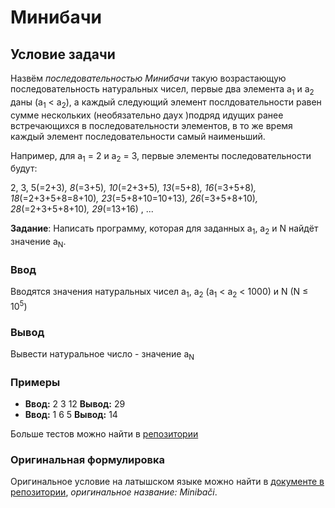 # Минибачи

## Условие задачи
Назвём *последовательностью Минибачи* такую возрастающую последовательность натуральных чисел, первые два элемента a<sub>1</sub> и a<sub>2</sub> даны (a<sub>1</sub> < a<sub>2</sub>),
а каждый следующий элемент послдовательности равен сумме нескольких (необязательно даух )подряд идущих ранее встречающихся в последовательности элементов, в то же время каждый элемент последовательности самый наименьший.

Например, для a<sub>1</sub> = 2 и a<sub>2</sub> = 3, первые элементы последовательности будут:

2, 3, 5(=2+3)*,
 8*(=3+5)*,
 10*(=2+3+5)*,
 13*(=5+8)*,
 16*(=3+5+8)*,
 18*(=2+3+5+8=8+10)*,
 23*(=5+8+10=10+13)*,
 26*(=3+5+8+10)*,
 28*(=2+3+5+8+10)*,
 29*(=13+16) , ...

**Задание**: Написать программу, которая для заданных a<sub>1</sub>, a<sub>2</sub> и N найдёт значение a<sub>N</sub>. 

### Ввод
Вводятся значения натуральных чисел a<sub>1</sub>, a<sub>2</sub> (a<sub>1</sub> < a<sub>2</sub> < 1000) и N (N ≤ 10<sup>5</sup>)

### Вывод
Вывести натуральное число - значение a<sub>N</sub>

### Примеры
- **Ввод:** 2 3 12	**Вывод:** 29
- **Ввод:** 1 6 5	**Вывод:** 14

Больше тестов можно найти в [репозитории](/tests)

### Оригинальная формулировка
Оригинальное условие на латышском языке можно найти в [документе в репозитории](docs/2018_3_d1_uzd.pdf), *оригинальное название: Minibači*.
